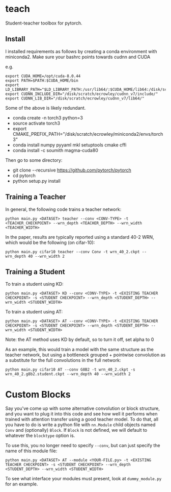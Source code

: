 # teach

Student-teacher toolbox for pytorch.

## Install

I installed requirements as follows by creating a conda environment with miniconda2. Make sure your bashrc points towards cudnn and CUDA

e.g.
```
export CUDA_HOME=/opt/cuda-8.0.44
export PATH=$PATH:$CUDA_HOME/bin
export LD_LIBRARY_PATH="$LD_LIBRARY_PATH:/usr/lib64/:$CUDA_HOME/lib64:/disk/scratch/ecrowley/cudnn_v7/lib64/"
export CUDNN_INCLUDE_DIR="/disk/scratch/ecrowley/cudnn_v7/include/"
export CUDNN_LIB_DIR="/disk/scratch/ecrowley/cudnn_v7/lib64/"
```
Some of the above is likely redundant.

- conda create -n torch3 python=3
- source activate torch3
- export CMAKE_PREFIX_PATH="/disk/scratch/ecrowley/miniconda2/envs/torch3"
- conda install numpy pyyaml mkl setuptools cmake cffi
- conda install -c soumith magma-cuda80

Then go to some directory:
- git clone --recursive https://github.com/pytorch/pytorch
- cd pytorch
- python setup.py install

## Training a Teacher

In general, the following code trains a teacher network:

```
python main.py <DATASET> teacher --conv <CONV-TYPE> -t <TEACHER_CHECKPOINT> --wrn_depth <TEACHER_DEPTH> --wrn_width <TEACHER_WIDTH>
```

In the paper, results are typically reported using a standard 40-2 WRN,
which would be the following (on cifar-10):

```
python main.py cifar10 teacher --conv Conv -t wrn_40_2.ckpt --wrn_depth 40 --wrn_width 2
```

## Training a Student

To train a student using KD:

```
python main.py <DATASET> KD --conv <CONV-TYPE> -t <EXISTING TEACHER CHECKPOINT> -s <STUDENT CHECKPOINT> --wrn_depth <STUDENT_DEPTH> --wrn_width <STUDENT_WIDTH>
```
  
To train a student using AT:

```
python main.py <DATASET> AT --conv <CONV-TYPE> -t <EXISTING TEACHER CHECKPOINT> -s <STUDENT CHECKPOINT> --wrn_depth <STUDENT_DEPTH> --wrn_width <STUDENT_WIDTH>
```
  
Note: the AT method uses KD by default, so to turn it off, set alpha to 0

As an example, this would train a model with the same structure as the
teacher network, but using a bottleneck grouped + pointwise convolution as
a substitute for the full convolutions in the full network:

```
python main.py cifar10 AT --conv G8B2 -t wrn_40_2.ckpt -s wrn_40_2.g8b2.student.ckpt --wrn_depth 40 --wrn_width 2
```

# Custom Blocks

Say you've come up with some alternative convolution or block structure,
and you want to plug it into this code and see how well it performs when
trained with attention transfer using a good teacher model. To do that, all
you have to do is write a python file with `nn.Module` child objects
named `Conv` and (optionally) `Block`. If `Block` is not defined, we will
default to whatever the `blocktype` option is.

To use this, you no longer need to specify `--conv`, but can just specify
the name of this module file:

```
python main.py <DATASET> AT --module <YOUR-FILE.py> -t <EXISTING TEACHER CHECKPOINT> -s <STUDENT CHECKPOINT> --wrn_depth <STUDENT_DEPTH> --wrn_width <STUDENT_WIDTH>
```

To see what interface your modules must present, look at `dummy_module.py`
for an example.

